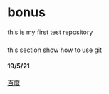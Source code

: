 # bonus
this is my first test repository

###
this section show how to use git

#### 19/5/21

[百度](www.baidu.com)

